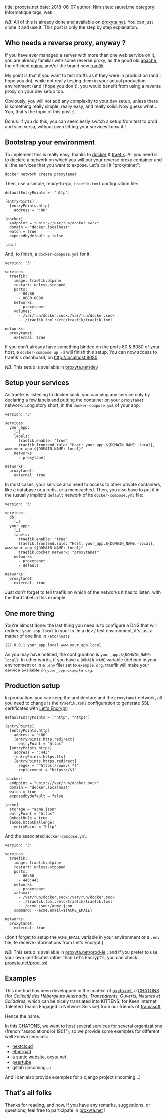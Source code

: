 title: proxyta.net
date: 2018-06-07
author: Nim
sites: saurel.me
category: Informatique
tags: web

*NB*: All of this is already done and available on [proxyta.net](https://proxyta.net). You can just clone it and use it. This post is only the step by step explanation.

## Who needs a reverse proxy, anyway ?

If you have ever managed a server with more than one web service on it, you are already familiar with some reverse proxy, as the good old [apache](https://httpd.apache.org/), the efficient [nginx](https://nginx.org/en/), and/or the brand new [traefik](https://traefik.io/).

My point is that if you want to test stuffs as if they were in production (and I hope you do), while not really testing them in your actual production environment (and I hope you don't), you would benefit from using a reverse proxy on your dev setup too.

Obviously, you will not add any complexity to your dev setup, unless there is something really simple, really easy, and really solid. Now guess what… Yup, that's the topic of this post :)

Bonus: if you do this, you can seemlessly switch a setup from test to prod and vice versa, without even letting your services know it !

## Bootstrap your environment

To implement this is really easy, thanks to [docker](https://www.docker.com/) & [traefik](https://traefik.io/). All you need is to declare a network on which you will put your reverse proxy container and all the services that you want to expose. Let's call it "proxytanet":

```
docker network create proxytanet
```

Then, use a simple, ready-to-go, `traefik.toml` configuration file:

```
defaultEntryPoints = ["http"]

[entryPoints]
  [entryPoints.http]
    address = ":80"

[docker]
  endpoint = "unix:///var/run/docker.sock"
  domain = "docker.localhost"
  watch = true
  exposedbydefault = false

[api]
```

And, to finish, a `docker-compose.yml` for it:

```
version: '3'

services:
  traefik:
    image: traefik:alpine
    restart: unless-stopped
    ports:
      - 80:80
      - 8080:8080
    networks:
      - proxytanet
    volumes:
      - /var/run/docker.sock:/var/run/docker.sock
      - ./traefik.toml:/etc/traefik/traefik.toml

networks:
  proxytanet:
    external: true
```

If you don't already have something binded on the ports 80 & 8080 of your host, a `docker-compose up -d` will finish this setup. You can now access to traefik's dashboard, on [http://localhost:8080](http://localhost:8080).

*NB*: This setup is available in [proxyta.net/dev](https://proxyta.net/tree/master/dev)

## Setup your services

As traefik is listening to docker.sock, you can plug any service only by declaring a few labels and putting the container on your `proxytanet` network. Long story short, in the `docker-compose.yml` of your app:

```
version: '3'

services:
  your_app:
    […]
    labels:
      traefik.enable: "true"
      traefik.frontend.rule: "Host: your_app.${DOMAIN_NAME:-local}, www.your_app.${DOMAIN_NAME:-local}"
    networks:
      - proxytanet

networks:
  proxytanet:
    external: true
```

In most cases, your service also need to access to other private containers, like a database or a redis, or a memcached. Then, you also have to put it in the (usually implicit) `default` network of its `docker-compose.yml` file:

```
version: '3'

services:
  db:
    […]
  your_app:
    […]
    labels:
      traefik.enable: "true"
      traefik.frontend.rule: "Host: your_app.${DOMAIN_NAME:-local}, www.your_app.${DOMAIN_NAME:-local}"
      traefik.docker.network: "proxytanet"
    networks:
      - proxytanet
      - default

networks:
  proxytanet:
    external: true
```

Just don't forget to tell traefik on which of the networks it has to listen, with the third label in this example.

## One more thing

You're almost done: the last thing you need is to configure a DNS that will redirect `your_app.local` to your ip. In a dev / test environment, it's just a matter of one line in `/etc/hosts`

```
127.0.0.1 your_app.local www.your_app.local
```

As you may have noticed, the configuration is `your_app.${DOMAIN_NAME:-local}`. In other words, if you have a `DOMAIN_NAME` variable (defined in your environment or in a `.env` file) set to `exemple.org`, traefik will make your service available on `your_app.example.org`.

## Production setup

In production, you can keep the architecture and the `proxytanet` network, all you need to change is the `traefik.toml` configuration to generate SSL certificates with [Let's Encrypt](https://letsencrypt.org/):

```
defaultEntryPoints = ["http", "https"]

[entryPoints]
  [entryPoints.http]
    address = ":80"
    [entryPoints.http.redirect]
      entryPoint = "https"
  [entryPoints.https]
    address = ":443"
    [entryPoints.https.tls]
    [entryPoints.https.redirect]
      regex = "^https://www.(.*)"
      replacement = "https://$1"

[docker]
  endpoint = "unix:///var/run/docker.sock"
  domain = "docker.localhost"
  watch = true
  exposedbydefault = false

[acme]
  storage = "acme.json"
  entryPoint = "https"
  OnHostRule = true
  [acme.httpChallenge]
    entryPoint = "http"
```

And the associated `docker-compose.yml`:

```
version: '3'

services:
  traefik:
    image: traefik:alpine
    restart: unless-stopped
    ports:
      - 80:80
      - 443:443
    networks:
      - proxytanet
    volumes:
      - /var/run/docker.sock:/var/run/docker.sock
      - ./traefik.toml:/etc/traefik/traefik.toml
      - ./acme.json:/acme.json
    command: --acme.email=${ACME_EMAIL}

networks:
  proxytanet:
    external: true
```

(don't forget to setup the `ACME_EMAIL` variable in your environment or a `.env` file, te receive informations from Let's Encrypt.)

*NB*: This setup is available in [proxyta.net/prod-le](https://proxyta.net/tree/master/prod-le) ; and if you prefer to use your own certificates rather than Let's Encrypt's, you can check [proxyta.net/prod-ssl](https://proxyta.net/tree/master/prod-ssl)

## Examples

This method has been developped in the context of [oxyta.net](https://oxyta.net), a [CHATONS](https://chatons.org/) (for *Collectif des Hébergeurs Alternatifs, Transparents, Ouverts, Neutres et Solidaires*, which can be nicely translated into KITTENS, for Keen Internet Talented Teams Engaged in Network Service) from our friends of [framasoft](https://framasoft.org/).

Hence the name.

In this CHATONS, we want to host several services for several organizations (french "associations loi 1901"), so we provide some exemples for different well known services:

- [nextcloud](https://framagit.org/altermediatic/docker-atelier/tree/master/cloud)
- [etherpad](https://framagit.org/altermediatic/docker-atelier/tree/master/pad)
- [a static website](https://framagit.org/altermediatic/docker-atelier/tree/master/homepage), [oxyta.net](https://oxyta.net)
- [peertube](https://framagit.org/altermediatic/docker-atelier/tree/master/peertube)
- gitlab (incoming…)

And I can also provide exemples for a django project (incoming…)

## That's all folks

Thanks for reading, and now, if you have any remarks, suggestions, or questions, feel free to participate in [proxyta.net](https://proxyta.net) !
